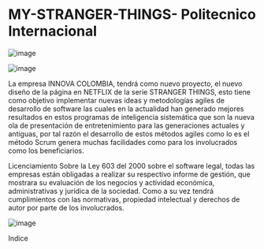 # MY-STRANGER-THINGS- Politecnico Internacional 

 ![image](https://user-images.githubusercontent.com/112735999/191873810-c02df3f4-c937-4b1e-b143-f95acce28b09.png)
 
![image](https://user-images.githubusercontent.com/112735999/191872746-a5b02b02-a98d-4cc2-8233-703096268f14.png)

  

La empresa INNOVA COLOMBIA, tendrá como nuevo proyecto, el nuevo diseño de la página en NETFLIX de la serie STRANGER THINGS, esto tiene como objetivo implementar nuevas ideas y metodologías agiles de desarrollo de software las cuales en la actualidad han generado mejores resultados en estos programas de inteligencia sistemática que son la nueva ola de presentación de entretenimiento para las generaciones actuales y antiguas, por tal razón el desarrollo de estos métodos agiles como lo es el método Scrum genera muchas facilidades como para los involucrados como los beneficiarios.

Licenciamiento
Sobre la Ley 603 del 2000 sobre el software legal, todas las empresas están obligadas a realizar su respectivo informe de gestión, que mostrara su evaluación de los negocios y actividad económica, administrativas y jurídica de la sociedad. Como a su vez tendrá cumplimientos con las normativas, propiedad intelectual y derechos de autor por parte de los involucrados.


![image](https://user-images.githubusercontent.com/112735999/191873204-a43f0f6e-ef72-4f2c-bc9c-b315298a49e1.png)



Indice


